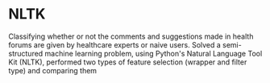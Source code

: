 # NLTK
Classifying whether or not the comments and suggestions made in health forums are given by healthcare experts or naive users.
Solved a semi-structured machine learning problem, using Python's Natural Language Tool Kit (NLTK),  performed two types of feature selection (wrapper and filter type) and comparing them
